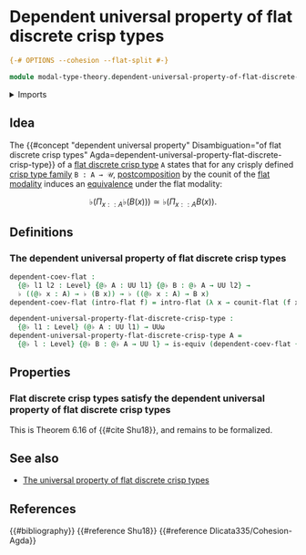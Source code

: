 # Dependent universal property of flat discrete crisp types

```agda
{-# OPTIONS --cohesion --flat-split #-}

module modal-type-theory.dependent-universal-property-of-flat-discrete-crisp-types where
```

<details><summary>Imports</summary>

```agda
open import elementary-number-theory.natural-numbers

open import foundation.action-on-identifications-functions
open import foundation.booleans
open import foundation.coproduct-types
open import foundation.dependent-pair-types
open import foundation.dependent-universal-property-equivalences
open import foundation.embeddings
open import foundation.empty-types
open import foundation.equivalences
open import foundation.function-extensionality
open import foundation.function-types
open import foundation.homotopies
open import foundation.identity-types
open import foundation.injective-maps
open import foundation.postcomposition-dependent-functions
open import foundation.postcomposition-functions
open import foundation.precomposition-functions
open import foundation.propositions
open import foundation.retractions
open import foundation.retracts-of-types
open import foundation.sections
open import foundation.transport-along-identifications
open import foundation.unit-type
open import foundation.univalence
open import foundation.universal-property-equivalences
open import foundation.universe-levels

open import modal-type-theory.action-on-homotopies-flat-modality
open import modal-type-theory.action-on-identifications-crisp-functions
open import modal-type-theory.crisp-function-types
open import modal-type-theory.crisp-identity-types
open import modal-type-theory.flat-discrete-crisp-types
open import modal-type-theory.flat-modality
open import modal-type-theory.functoriality-flat-modality
```

</details>

## Idea

The
{{#concept "dependent universal property" Disambiguation="of flat discrete crisp types" Agda=dependent-universal-property-flat-discrete-crisp-type}}
of a [flat discrete crisp type](modal-type-theory.flat-discrete-crisp-types.md)
`A` states that for any crisply defined
[crisp type family](modal-type-theory.crisp-types.md) `B : A → 𝒰`,
[postcomposition](foundation-core.postcomposition-functions.md) by the counit of
the [flat modality](modal-type-theory.flat-modality.md) induces an
[equivalence](foundation-core.equivalences.md) under the flat modality:

$$
♭ \left(Π_{x :: A} ♭ (B (x))\right) ≃ ♭ \left(Π_{x :: A} B (x)\right).
$$

## Definitions

### The dependent universal property of flat discrete crisp types

```agda
dependent-coev-flat :
  {@♭ l1 l2 : Level} {@♭ A : UU l1} {@♭ B : @♭ A → UU l2} →
  ♭ ((@♭ x : A) → ♭ (B x)) → ♭ ((@♭ x : A) → B x)
dependent-coev-flat (intro-flat f) = intro-flat (λ x → counit-flat (f x))

dependent-universal-property-flat-discrete-crisp-type :
  {@♭ l1 : Level} (@♭ A : UU l1) → UUω
dependent-universal-property-flat-discrete-crisp-type A =
  {@♭ l : Level} {@♭ B : @♭ A → UU l} → is-equiv (dependent-coev-flat {B = B})
```

## Properties

### Flat discrete crisp types satisfy the dependent universal property of flat discrete crisp types

This is Theorem 6.16 of {{#cite Shu18}}, and remains to be formalized.

## See also

- [The universal property of flat discrete crisp types](modal-type-theory.universal-property-of-flat-discrete-crisp-types.md)

## References

{{#bibliography}} {{#reference Shu18}} {{#reference Dlicata335/Cohesion-Agda}}
